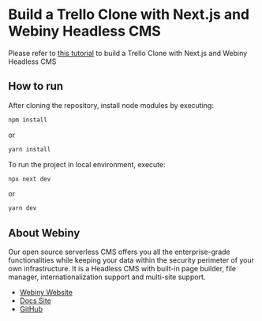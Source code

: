 # Build a Trello Clone with Next.js and Webiny Headless CMS

Please refer to [this tutorial](https://www.webiny.com/blog/build-trello-clone-nextjs-webiny-headless-cms-1-of-2) to build a Trello Clone with Next.js and Webiny Headless CMS


## How to run
After cloning the repository, install node modules by executing:
```bash
npm install
```
or
```bash
yarn install
```

To run the project in local environment, execute:
```bash
npx next dev
```
or
```bash
yarn dev
```

## About Webiny

Our open source serverless CMS offers you all the enterprise-grade functionalities while keeping your data within the security perimeter of your own infrastructure. It is a Headless CMS with built-in page builder, file manager, internationalization support and multi-site support.

- [Webiny Website](https://www.webiny.com)
- [Docs Site](https://www.webiny.com/docs/)
- [GitHub](https://github.com/webiny/webiny-js)

